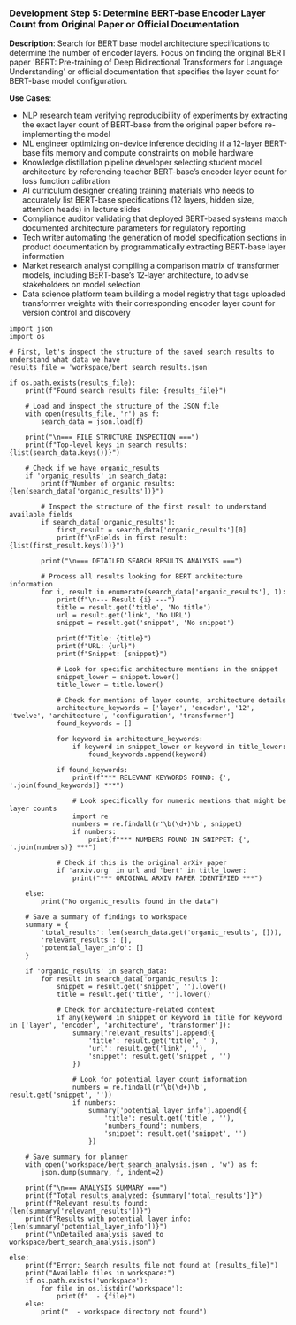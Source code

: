 ### Development Step 5: Determine BERT-base Encoder Layer Count from Original Paper or Official Documentation

**Description**: Search for BERT base model architecture specifications to determine the number of encoder layers. Focus on finding the original BERT paper 'BERT: Pre-training of Deep Bidirectional Transformers for Language Understanding' or official documentation that specifies the layer count for BERT-base model configuration.

**Use Cases**:
- NLP research team verifying reproducibility of experiments by extracting the exact layer count of BERT-base from the original paper before re-implementing the model
- ML engineer optimizing on-device inference deciding if a 12-layer BERT-base fits memory and compute constraints on mobile hardware
- Knowledge distillation pipeline developer selecting student model architecture by referencing teacher BERT-base’s encoder layer count for loss function calibration
- AI curriculum designer creating training materials who needs to accurately list BERT-base specifications (12 layers, hidden size, attention heads) in lecture slides
- Compliance auditor validating that deployed BERT-based systems match documented architecture parameters for regulatory reporting
- Tech writer automating the generation of model specification sections in product documentation by programmatically extracting BERT-base layer information
- Market research analyst compiling a comparison matrix of transformer models, including BERT-base’s 12‐layer architecture, to advise stakeholders on model selection
- Data science platform team building a model registry that tags uploaded transformer weights with their corresponding encoder layer count for version control and discovery

```
import json
import os

# First, let's inspect the structure of the saved search results to understand what data we have
results_file = 'workspace/bert_search_results.json'

if os.path.exists(results_file):
    print(f"Found search results file: {results_file}")
    
    # Load and inspect the structure of the JSON file
    with open(results_file, 'r') as f:
        search_data = json.load(f)
    
    print("\n=== FILE STRUCTURE INSPECTION ===")
    print(f"Top-level keys in search results: {list(search_data.keys())}")
    
    # Check if we have organic_results
    if 'organic_results' in search_data:
        print(f"Number of organic results: {len(search_data['organic_results'])}")
        
        # Inspect the structure of the first result to understand available fields
        if search_data['organic_results']:
            first_result = search_data['organic_results'][0]
            print(f"\nFields in first result: {list(first_result.keys())}")
            
        print("\n=== DETAILED SEARCH RESULTS ANALYSIS ===")
        
        # Process all results looking for BERT architecture information
        for i, result in enumerate(search_data['organic_results'], 1):
            print(f"\n--- Result {i} ---")
            title = result.get('title', 'No title')
            url = result.get('link', 'No URL')
            snippet = result.get('snippet', 'No snippet')
            
            print(f"Title: {title}")
            print(f"URL: {url}")
            print(f"Snippet: {snippet}")
            
            # Look for specific architecture mentions in the snippet
            snippet_lower = snippet.lower()
            title_lower = title.lower()
            
            # Check for mentions of layer counts, architecture details
            architecture_keywords = ['layer', 'encoder', '12', 'twelve', 'architecture', 'configuration', 'transformer']
            found_keywords = []
            
            for keyword in architecture_keywords:
                if keyword in snippet_lower or keyword in title_lower:
                    found_keywords.append(keyword)
            
            if found_keywords:
                print(f"*** RELEVANT KEYWORDS FOUND: {', '.join(found_keywords)} ***")
                
                # Look specifically for numeric mentions that might be layer counts
                import re
                numbers = re.findall(r'\b(\d+)\b', snippet)
                if numbers:
                    print(f"*** NUMBERS FOUND IN SNIPPET: {', '.join(numbers)} ***")
            
            # Check if this is the original arXiv paper
            if 'arxiv.org' in url and 'bert' in title_lower:
                print("*** ORIGINAL ARXIV PAPER IDENTIFIED ***")
                
    else:
        print("No organic_results found in the data")
        
    # Save a summary of findings to workspace
    summary = {
        'total_results': len(search_data.get('organic_results', [])),
        'relevant_results': [],
        'potential_layer_info': []
    }
    
    if 'organic_results' in search_data:
        for result in search_data['organic_results']:
            snippet = result.get('snippet', '').lower()
            title = result.get('title', '').lower()
            
            # Check for architecture-related content
            if any(keyword in snippet or keyword in title for keyword in ['layer', 'encoder', 'architecture', 'transformer']):
                summary['relevant_results'].append({
                    'title': result.get('title', ''),
                    'url': result.get('link', ''),
                    'snippet': result.get('snippet', '')
                })
                
                # Look for potential layer count information
                numbers = re.findall(r'\b(\d+)\b', result.get('snippet', ''))
                if numbers:
                    summary['potential_layer_info'].append({
                        'title': result.get('title', ''),
                        'numbers_found': numbers,
                        'snippet': result.get('snippet', '')
                    })
    
    # Save summary for planner
    with open('workspace/bert_search_analysis.json', 'w') as f:
        json.dump(summary, f, indent=2)
    
    print(f"\n=== ANALYSIS SUMMARY ===")
    print(f"Total results analyzed: {summary['total_results']}")
    print(f"Relevant results found: {len(summary['relevant_results'])}")
    print(f"Results with potential layer info: {len(summary['potential_layer_info'])}")
    print("\nDetailed analysis saved to workspace/bert_search_analysis.json")
    
else:
    print(f"Error: Search results file not found at {results_file}")
    print("Available files in workspace:")
    if os.path.exists('workspace'):
        for file in os.listdir('workspace'):
            print(f"  - {file}")
    else:
        print("  - workspace directory not found")
```